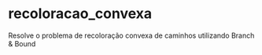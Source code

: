 # recoloracao_convexa
Resolve o problema de recoloração convexa de caminhos utilizando Branch &amp; Bound
